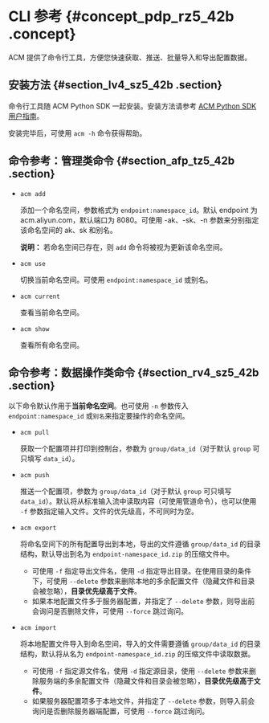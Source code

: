 # CLI 参考 {#concept_pdp_rz5_42b .concept}

ACM 提供了命令行工具，方便您快速获取、推送、批量导入和导出配置数据。

## 安装方法 {#section_lv4_sz5_42b .section}

命令行工具随 ACM Python SDK 一起安装。安装方法请参考 [ACM Python SDK 用户指南](https://github.com/alibaba/acm-sdk-python)。

安装完毕后，可使用 `acm -h` 命令获得帮助。

## 命令参考：管理类命令 {#section_afp_tz5_42b .section}

-   `acm add`

    添加一个命名空间，参数格式为 `endpoint:namespace_id`。默认 endpoint 为 acm.aliyun.com，默认端口为 8080。可使用 -ak、-sk、-n 参数来分别指定该命名空间的 ak、sk 和别名。

    **说明：** 若命名空间已存在，则 `add` 命令将被视为更新该命名空间。

-   `acm use`

    切换当前命名空间。可使用 `endpoint:namespace_id` 或别名。

-   `acm current`

    查看当前命名空间。

-   `acm show`

    查看所有命名空间。


## 命令参考：数据操作类命令 {#section_rv4_sz5_42b .section}

以下命令默认作用于**当前命名空间**。也可使用 `-n` 参数传入 `endpoint:namespace_id` 或`别名`来指定要操作的命名空间。

-   `acm pull`

    获取一个配置项并打印到控制台，参数为 `group/data_id`（对于默认 `group` 可只填写 `data_id`）。

-   `acm push`

    推送一个配置项，参数为 `group/data_id`（对于默认 `group` 可只填写 `data_id`）。默认将从标准输入流中读取内容（可使用管道命令），也可以使用 `-f` 参数指定输入文件。文件的优先级高，不可同时为空。

-   `acm export`

    将命名空间下的所有配置导出到本地，导出的文件遵循 `group/data_id` 的目录结构，默认导出到名为 `endpoint-namespace_id.zip` 的压缩文件中。

    -   可使用 `-f` 指定导出文件名，使用 `-d` 指定导出目录。在使用目录的条件下，可使用 `--delete` 参数来删除本地的多余配置文件（隐藏文件和目录会被忽略），**目录优先级高于文件**。
    -   如果本地配置文件多于服务器配置，并指定了 `--delete` 参数，则导出前会询问是否删除文件，可使用 `--force` 跳过询问。
-   `acm import`

    将本地配置文件导入到命名空间，导入的文件需要遵循 `group/data_id` 的目录结构，默认将从名为 `endpoint-namespace_id.zip` 的压缩文件中读取数据。

    -   可使用 `-f` 指定源文件名，使用 `-d` 指定源目录，使用 `--delete` 参数来删除服务端的多余配置文件（隐藏文件和目录会被忽略），**目录优先级高于文件**。
    -   如果服务器配置项多于本地文件，并指定了 `--delete` 参数，则导入前会询问是否删除服务器端配置，可使用 `--force` 跳过询问。

